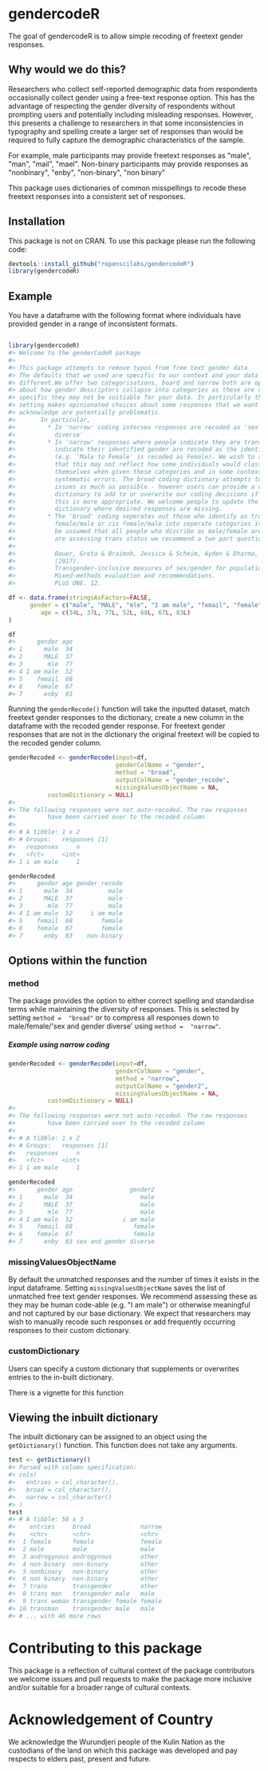 
<!-- README.md is generated from README.Rmd. Please edit that file -->
gendercodeR
===========

The goal of gendercodeR is to allow simple recoding of freetext gender responses.

Why would we do this?
---------------------

Researchers who collect self-reported demographic data from respondents occasionally collect gender using a free-text response option. This has the advantage of respecting the gender diversity of respondents without prompting users and potentially including misleading responses. However, this presents a challenge to researchers in that some inconsistencies in typography and spelling create a larger set of responses than would be required to fully capture the demographic characteristics of the sample.

For example, male participants may provide freetext responses as "male", "man", "mail", "mael". Non-binary participants may provide responses as "nonbinary", "enby", "non-binary", "non binary"

This package uses dictionaries of common misspellings to recode these freetext responses into a consistent set of responses.

Installation
------------

This package is not on CRAN. To use this package please run the following code:

``` r
devtools::install_github("ropenscilabs/gendercodeR")
library(gendercodeR)
```

Example
-------

You have a dataframe with the following format where individuals have provided gender in a range of inconsistent formats.

``` r

library(gendercodeR)
#> Welcome to the genderCodeR package
#> 
#> This package attempts to remove typos from free text gender data
#> The defaults that we used are specific to our context and your data may be
#> different.We offer two categorisations, board and narrow both are opinionated
#> about how gender descriptors collapse into categories as these are cultrally
#> specific they may not be suitiable for your data. In particularly the narrow
#> setting makes opinionated choices about some responses that we want to
#> acknowledge are potentially problematic.
#>       In particular,
#>         * In 'narrow' coding intersex responses are recoded as 'sex and gender
#>           diverse'
#>         * In 'narrow' responses where people indicate they are trans and
#>           indicate their identified gender are recoded as the identified gender
#>           (e.g. 'Male to Female' is recoded as Female). We wish to acknowledge
#>           that this may not reflect how some individuals would classify
#>           themselves when given these categories and in some contexts may make
#>           systematic errors. The broad coding dictionary attempts to avoid these
#>           issues as much as possible - however users can provide a custom
#>           dictionary to add to or overwrite our coding decisions if they feel
#>           this is more appropriate. We welcome people to update the inbuilt
#>           dictionary where desired responses are missing.
#>         * The 'broad' coding seperates out those who identify as trans
#>           female/male or cis female/male into seperate categories it should not
#>           be assumed that all people who discribe as male/female are cis, if you
#>           are assessing trans status we recommend a two part question see:
#> 
#>           Bauer, Greta & Braimoh, Jessica & Scheim, Ayden & Dharma, Christoffer.
#>           (2017).
#>           Transgender-inclusive measures of sex/gender for population surveys:
#>           Mixed-methods evaluation and recommendations.
#>           PLoS ONE. 12.

df <- data.frame(stringsAsFactors=FALSE,
      gender = c("male", "MALE", "mle", "I am male", "femail", "female", "enby"),
         age = c(34L, 37L, 77L, 52L, 68L, 67L, 83L)
)

df
#>      gender age
#> 1      male  34
#> 2      MALE  37
#> 3       mle  77
#> 4 I am male  52
#> 5    femail  68
#> 6    female  67
#> 7      enby  83
```

Running the `genderRecode()` function will take the inputted dataset, match freetext gender responses to the dictionary, create a new column in the dataframe with the recoded gender response. For freetext gender responses that are not in the dictionary the original freetext will be copied to the recoded gender column.

``` r
genderRecoded <- genderRecode(input=df,
                              genderColName = "gender", 
                              method = "broad",
                              outputColName = "gender_recode", 
                              missingValuesObjectName = NA,
           customDictionary = NULL)
#> 
#> The following responses were not auto-recoded. The raw responses
#>         have been carried over to the recoded column 
#>  
#> # A tibble: 1 x 2
#> # Groups:   responses [1]
#>   responses     n
#>   <fct>     <int>
#> 1 i am male     1

genderRecoded
#>      gender age gender_recode
#> 1      male  34          male
#> 2      MALE  37          male
#> 3       mle  77          male
#> 4 I am male  52     i am male
#> 5    femail  68        female
#> 6    female  67        female
#> 7      enby  83    non-binary
```

Options within the function
---------------------------

### method

The package provides the option to either correct spelling and standardise terms while maintaining the diversity of responses. This is selected by setting `method =  "broad"` or to compress all responses down to male/female/'sex and gender diverse' using `method =  "narrow"`.

##### Example using narrow coding

``` r
genderRecoded <- genderRecode(input=df,
                              genderColName = "gender", 
                              method = "narrow",
                              outputColName = "gender2", 
                              missingValuesObjectName = NA,
           customDictionary = NULL)
#> 
#> The following responses were not auto-recoded. The raw responses
#>         have been carried over to the recoded column 
#>  
#> # A tibble: 1 x 2
#> # Groups:   responses [1]
#>   responses     n
#>   <fct>     <int>
#> 1 i am male     1

genderRecoded
#>      gender age                gender2
#> 1      male  34                   male
#> 2      MALE  37                   male
#> 3       mle  77                   male
#> 4 I am male  52              i am male
#> 5    femail  68                 female
#> 6    female  67                 female
#> 7      enby  83 sex and gender diverse
```

### missingValuesObjectName

By default the unmatched responses and the number of times it exists in the input dataframe. Setting `missingValuesObjectName` saves the list of unmatched free text gender responses. We recommend assessing these as they may be human code-able (e.g. "I am male") or otherwise meaningful and not captured by our base dictionary. We expect that researchers may wish to manually recode such responses or add frequently occurring responses to their custom dictionary.

### customDictionary

Users can specify a custom dictionary that supplements or overwrites entries to the in-built dictionary.

There is a vignette for this function

Viewing the inbuilt dictionary
------------------------------

The inbuilt dictionary can be assigned to an object using the `getDictionary()` function. This function does not take any arguments.

``` r
test <- getDictionary()
#> Parsed with column specification:
#> cols(
#>   entries = col_character(),
#>   broad = col_character(),
#>   narrow = col_character()
#> )
test
#> # A tibble: 56 x 3
#>    entries     broad              narrow
#>    <chr>       <chr>              <chr> 
#>  1 female      female             female
#>  2 male        male               male  
#>  3 androgynous androgynous        other 
#>  4 non-binary  non-binary         other 
#>  5 nonbinary   non-binary         other 
#>  6 non binary  non-binary         other 
#>  7 trans       transgender        other 
#>  8 trans man   transgender male   male  
#>  9 trans woman transgender female female
#> 10 transman    transgender male   male  
#> # ... with 46 more rows
```

Contributing to this package
============================

This package is a reflection of cultural context of the package contributors we welcome issues and pull requests to make the package more inclusive and/or suitable for a broader range of cultural contexts.

Acknowledgement of Country
==========================

We acknowledge the Wurundjeri people of the Kulin Nation as the custodians of the land on which this package was developed and pay respects to elders past, present and future.
